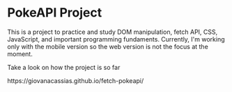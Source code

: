 # PokeAPI Project

<p>This is a project to practice and study DOM manipulation, fetch API, CSS, JavaScript, and important programming fundaments. Currently, I'm working only with the mobile version so the web version is not the focus at the moment.</p>

<p> Take a look on how the project is so far</p>
<a>https://giovanacassias.github.io/fetch-pokeapi/</a>
